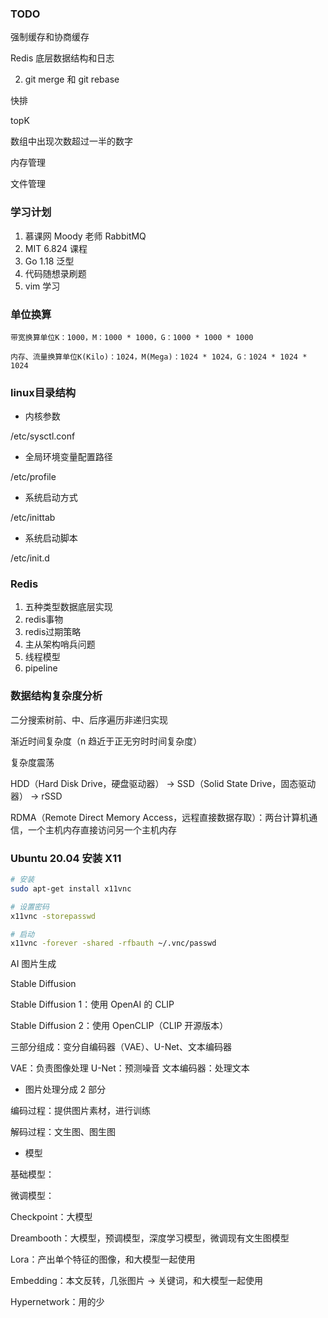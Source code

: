 ### TODO 

强制缓存和协商缓存

Redis 底层数据结构和日志


2. git merge 和 git rebase

快排

topK

数组中出现次数超过一半的数字

内存管理

文件管理


### 学习计划

1. 慕课网 Moody 老师 RabbitMQ
2. MIT 6.824 课程
3. Go 1.18 泛型
4. 代码随想录刷题
5. vim 学习


### 单位换算

```text
带宽换算单位K：1000，M：1000 * 1000，G：1000 * 1000 * 1000

内存、流量换算单位K(Kilo)：1024，M(Mega)：1024 * 1024，G：1024 * 1024 * 1024
```


### linux目录结构

* 内核参数

/etc/sysctl.conf


* 全局环境变量配置路径

/etc/profile


* 系统启动方式

/etc/inittab


* 系统启动脚本

/etc/init.d


### Redis

1. 五种类型数据底层实现
2. redis事物
3. redis过期策略
4. 主从架构哨兵问题
5. 线程模型
6. pipeline


### 数据结构复杂度分析

二分搜索树前、中、后序遍历非递归实现

渐近时间复杂度（n 趋近于正无穷时时间复杂度）

复杂度震荡


HDD（Hard Disk Drive，硬盘驱动器） -> SSD（Solid State Drive，固态驱动器） -> rSSD

RDMA（Remote Direct Memory Access，远程直接数据存取）：两台计算机通信，一个主机内存直接访问另一个主机内存


### Ubuntu 20.04 安装 X11

```bash
# 安装
sudo apt-get install x11vnc

# 设置密码
x11vnc -storepasswd

# 启动
x11vnc -forever -shared -rfbauth ~/.vnc/passwd
```


AI 图片生成

Stable Diffusion

Stable Diffusion 1：使用 OpenAI 的 CLIP

Stable Diffusion 2：使用 OpenCLIP（CLIP 开源版本）


三部分组成：变分自编码器（VAE）、U-Net、文本编码器

VAE：负责图像处理
U-Net：预测噪音
文本编码器：处理文本


* 图片处理分成 2 部分

编码过程：提供图片素材，进行训练

解码过程：文生图、图生图


* 模型

基础模型：

微调模型：


Checkpoint：大模型

Dreambooth：大模型，预调模型，深度学习模型，微调现有文生图模型

Lora：产出单个特征的图像，和大模型一起使用

Embedding：本文反转，几张图片 -> 关键词，和大模型一起使用

Hypernetwork：用的少
